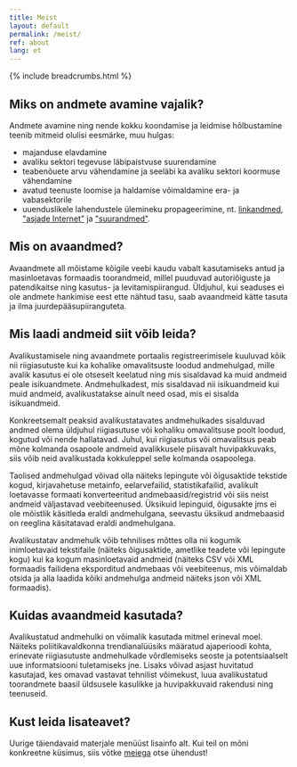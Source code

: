 ```yaml
---
title: Meist
layout: default
permalink: /meist/
ref: about
lang: et
---
```

{% include breadcrumbs.html %}

## Miks on andmete avamine vajalik?
Andmete avamine ning nende kokku koondamise ja leidmise hõlbustamine teenib mitmeid olulisi eesmärke, muu hulgas:
-	majanduse elavdamine
-	avaliku sektori tegevuse läbipaistvuse suurendamine
-	teabenõuete arvu vähendamine ja seeläbi ka avaliku sektori koormuse vähendamine
-	avatud teenuste loomise ja haldamise võimaldamine era- ja vabasektorile
-	uuenduslikele lahendustele ülemineku propageerimine, nt. [linkandmed](http://et.wikipedia.org/wiki/Linkandmed), ["asjade Internet"](https://et.wikipedia.org/wiki/Nutistu) ja ["suurandmed"](https://et.wikipedia.org/wiki/Suurandmed).

## Mis on avaandmed?
Avaandmete all mõistame kõigile veebi kaudu vabalt kasutamiseks antud ja masinloetavas formaadis toorandmeid, millel puuduvad autoriõiguste ja patendikaitse ning kasutus- ja levitamispiirangud. Üldjuhul, kui seaduses ei ole andmete hankimise eest ette nähtud tasu, saab avaandmeid kätte tasuta ja ilma juurdepääsupiiranguteta.

## Mis laadi andmeid siit võib leida?
Avalikustamisele ning avaandmete portaalis registreerimisele kuuluvad kõik nii riigiasutuste kui ka kohalike omavalitsuste loodud andmehulgad, mille avalik kasutus ei ole otseselt keelatud ning mis sisaldavad ka muid andmeid peale isikuandmete. Andmehulkadest, mis sisaldavad nii isikuandmeid kui muid andmeid, avalikustatakse ainult need osad, mis ei sisalda isikuandmeid.

Konkreetsemalt peaksid avalikustatavates andmehulkades sisalduvad andmed olema üldjuhul riigiasutuse või kohaliku omavalitsuse poolt loodud, kogutud või nende hallatavad. Juhul, kui riigiasutus või omavalitsus peab mõne kolmanda osapoole andmeid avalikkusele piisavalt huvipakkuvaks, siis võib neid avalikustada kokkuleppel selle kolmanda osapoolega.

Taolised andmehulgad võivad olla näiteks lepingute või õigusaktide tekstide kogud, kirjavahetuse metainfo, eelarvefailid, statistikafailid, avalikult loetavasse formaati konverteeritud andmebaasid/registrid või siis neist andmeid väljastavad veebiteenused. Üksikuid lepinguid, õigusakte jms ei ole mõistlik käsitleda eraldi andmehulgana, seevastu üksikud andmebaasid on reeglina käsitatavad eraldi andmehulgana.

Avalikustatav andmehulk võib tehnilises mõttes olla nii kogumik inimloetavaid tekstifaile (näiteks õigusaktide, ametlike teadete või lepingute kogu) kui ka kogum masinloetavaid andmeid (näiteks CSV või XML formaadis failidena eksporditud andmebaas või veebiteenus, mis võimaldab otsida ja alla laadida kõiki andmehulga andmeid näiteks json või XML formaadis).

## Kuidas avaandmeid kasutada?
Avalikustatud andmehulki on võimalik kasutada mitmel erineval moel. Näiteks poliitikavaldkonna trendianalüüsiks määratud ajaperioodi kohta, erinevate riigiasutuste andmehulkade võrdlemiseks seoste ja potentsiaalselt uue informatsiooni tuletamiseks jne. Lisaks võivad asjast huvitatud kasutajad, kes omavad vastavat tehnilist võimekust, luua avalikustatud toorandmete baasil üldsusele kasulikke ja huvipakkuvaid rakendusi ning teenuseid.

## Kust leida lisateavet?
Uurige täiendavaid materjale menüüst lisainfo alt. Kui teil on mõni konkreetne küsimus, siis võtke [meiega](/kontaktid) otse ühendust!
